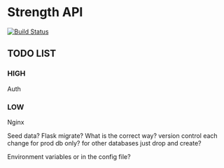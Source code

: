 # Strength API
[![Build Status](https://travis-ci.com/SeanBE/strength-api.svg?token=YwoffpzcxpVgFc4sk6nY&branch=master)](https://travis-ci.com/SeanBE/strength-api)

## TODO LIST
### HIGH
Auth
### LOW
Nginx

Seed data?
Flask migrate? What is the correct way? version control each change for prod db only?
for other databases just drop and create?

Environment variables or in the config file?

